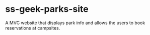 # ss-geek-parks-site
A MVC website that displays park info and allows the users to book reservations at campsites.
